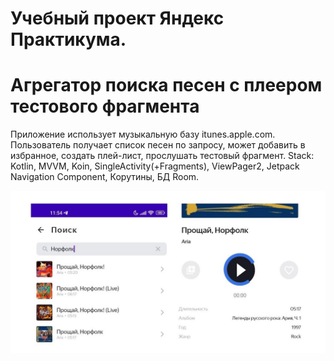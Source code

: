 # Учебный проект Яндекс Практикума.
# Агрегатор поиска песен с плеером тестового фрагмента
Приложение использует музыкальную базу itunes.apple.com.
Пользователь получает список песен по запросу, может добавить в избранное, создать плей-лист, прослушать тестовый фрагмент.
Stack: Kotlin, MVVM, Koin, SingleActivity(+Fragments), ViewPager2, Jetpack Navigation Component, Корутины, БД Room.

![alt text](https://github.com/AlexeyJarlax/PlaylistMaker/raw/master/app/src/main/res/drawable/preview.jpg)
